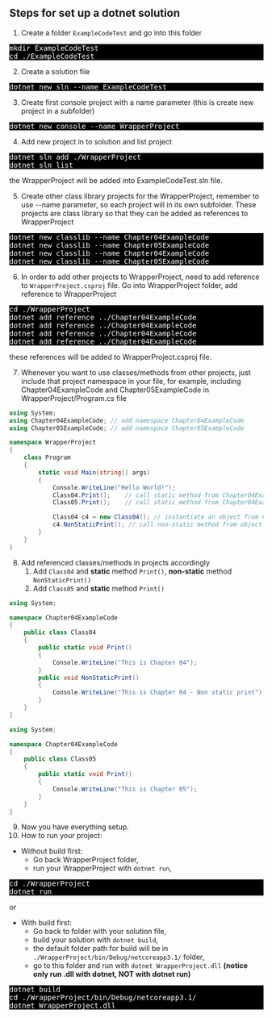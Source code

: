 ## Steps for set up a dotnet solution ##

1. Create a folder `ExampleCodeTest` and go into this folder

<div style="background:black;color:white">
<pre>
mkdir ExampleCodeTest
cd ./ExampleCodeTest
</pre>
</div>

2. Create a solution file

<div style="background:black;color:white">
<pre>
dotnet new sln --name ExampleCodeTest
</pre>
</div>

3. Create first console project with a name parameter (this is create new project in a subfolder) 

<div style="background:black;color:white">
<pre>
dotnet new console --name WrapperProject
</pre>
</div>

4. Add new project in to solution and list project

<div style="background:black;color:white">
<pre>
dotnet sln add ./WrapperProject
dotnet sln list
</pre>
</div>
the WrapperProject will be added into ExampleCodeTest.sln file.

5. Create other class library projects for the WrapperProject, remember to use --name parameter, so each project will in its own subfolder. These projects are class library so that they can be added as references to WrapperProject

<div style="background:black;color:white">
<pre>
dotnet new classlib --name Chapter04ExampleCode
dotnet new classlib --name Chapter05ExampleCode
dotnet new classlib --name Chapter04ExampleCode
dotnet new classlib --name Chapter05ExampleCode
</pre>
</div>

6. In order to add other projects to WrapperProject, need to add reference to `WrapperProject.csproj` file. Go into WrapperProject folder, add reference to WrapperProject

<div style="background:black;color:white">
<pre>
cd ./WrapperProject
dotnet add reference ../Chapter04ExampleCode
dotnet add reference ../Chapter04ExampleCode
dotnet add reference ../Chapter04ExampleCode
dotnet add reference ../Chapter04ExampleCode
</pre>
</div>

these references will be added to WrapperProject.csproj file.

7. Whenever you want to use classes/methods from other projects, just include that project namespace in your file, for example, including Chapter04ExampleCode and Chapter05ExampleCode in WrapperProject/Program.cs file

```csharp
using System;
using Chapter04ExampleCode; // add namespace Chapter04ExampleCode
using Chapter05ExampleCode; // add namespace Chapter05ExampleCode

namespace WrapperProject
{
    class Program
    {
        static void Main(string[] args)
        {
            Console.WriteLine("Hello World!");
            Class04.Print();    // call static method from Chapter04ExampleCode.Class04
            Class05.Print();    // call static method from Chapter04ExampleCode.Class05

            Class04 c4 = new Class04(); // instantiate an object from Chapter04ExampleCode.Class04
            c4.NonStaticPrint(); // call non-static method from object
        }
    } 
}
```

8. Add referenced classes/methods in projects accordingly
   1. Add `Class04` and **static** method `Print()`, **non-static** method `NonStaticPrint()`
   2. Add `Class05` and **static** method `Print()` 
```csharp
using System;

namespace Chapter04ExampleCode
{
    public class Class04
    {
        public static void Print()
        {
            Console.WriteLine("This is Chapter 04");
        }
        public void NonStaticPrint()
        {
            Console.WriteLine("This is Chapter 04 - Non static print");
        }
    }
}
```


```csharp
using System;

namespace Chapter04ExampleCode
{
    public class Class05
    {
        public static void Print()
        {
            Console.WriteLine("This is Chapter 05");
        }
    }
}
```
9.  Now you have everything setup. 
10. How to run your project:
- Without build first: 
  - Go back WrapperProject folder, 
  - run your WrapperProject with `dotnet run`, 

<div style="background:black;color:white">
<pre>
cd ./WrapperProject
dotnet run
</pre>
</div>
 
or 

- With build first: 
  - Go back to folder with your solution file,
  - build your solution with `dotnet build`, 
  - the default folder path for build will be in `./WrapperProject/bin/Debug/netcoreapp3.1/` folder, 
  - go to this folder and run with `dotnet WrapperProject.dll` **(notice only run .dll with dotnet, NOT with dotnet run)**

<div style="background:black;color:white">
<pre>
dotnet build
cd ./WrapperProject/bin/Debug/netcoreapp3.1/
dotnet WrapperProject.dll
</pre>
</div>

